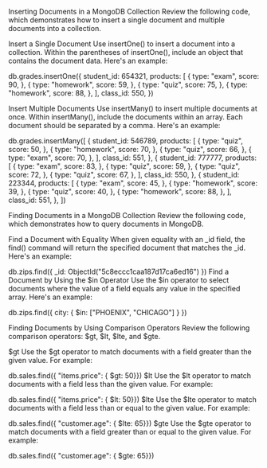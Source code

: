 Inserting Documents in a MongoDB Collection
Review the following code, which demonstrates how to insert a single document and multiple documents into a collection.


Insert a Single Document
Use insertOne() to insert a document into a collection. Within the parentheses of insertOne(), include an object that contains the document data. Here's an example:

db.grades.insertOne({
  student_id: 654321,
  products: [
    {
      type: "exam",
      score: 90,
    },
    {
      type: "homework",
      score: 59,
    },
    {
      type: "quiz",
      score: 75,
    },
    {
      type: "homework",
      score: 88,
    },
  ],
  class_id: 550,
})

Insert Multiple Documents
Use insertMany() to insert multiple documents at once. Within insertMany(), include the documents within an array. Each document should be separated by a comma. Here's an example:

db.grades.insertMany([
  {
    student_id: 546789,
    products: [
      {
        type: "quiz",
        score: 50,
      },
      {
        type: "homework",
        score: 70,
      },
      {
        type: "quiz",
        score: 66,
      },
      {
        type: "exam",
        score: 70,
      },
    ],
    class_id: 551,
  },
  {
    student_id: 777777,
    products: [
      {
        type: "exam",
        score: 83,
      },
      {
        type: "quiz",
        score: 59,
      },
      {
        type: "quiz",
        score: 72,
      },
      {
        type: "quiz",
        score: 67,
      },
    ],
    class_id: 550,
  },
  {
    student_id: 223344,
    products: [
      {
        type: "exam",
        score: 45,
      },
      {
        type: "homework",
        score: 39,
      },
      {
        type: "quiz",
        score: 40,
      },
      {
        type: "homework",
        score: 88,
      },
    ],
    class_id: 551,
  },
])


Finding Documents in a MongoDB Collection
Review the following code, which demonstrates how to query documents in MongoDB.

Find a Document with Equality
When given equality with an _id field, the find() command will return the specified document that matches the _id. Here's an example:

db.zips.find({ _id: ObjectId("5c8eccc1caa187d17ca6ed16") })
Find a Document by Using the $in Operator
Use the $in operator to select documents where the value of a field equals any value in the specified array. Here's an example:

db.zips.find({ city: { $in: ["PHOENIX", "CHICAGO"] } })

Finding Documents by Using Comparison Operators
Review the following comparison operators: $gt, $lt, $lte, and $gte.

$gt
Use the $gt operator to match documents with a field greater than the given value. For example:

db.sales.find({ "items.price": { $gt: 50}})
$lt
Use the $lt operator to match documents with a field less than the given value. For example:

db.sales.find({ "items.price": { $lt: 50}})
$lte
Use the $lte operator to match documents with a field less than or equal to the given value. For example:

db.sales.find({ "customer.age": { $lte: 65}})
$gte
Use the $gte operator to match documents with a field greater than or equal to the given value. For example:

db.sales.find({ "customer.age": { $gte: 65}})
